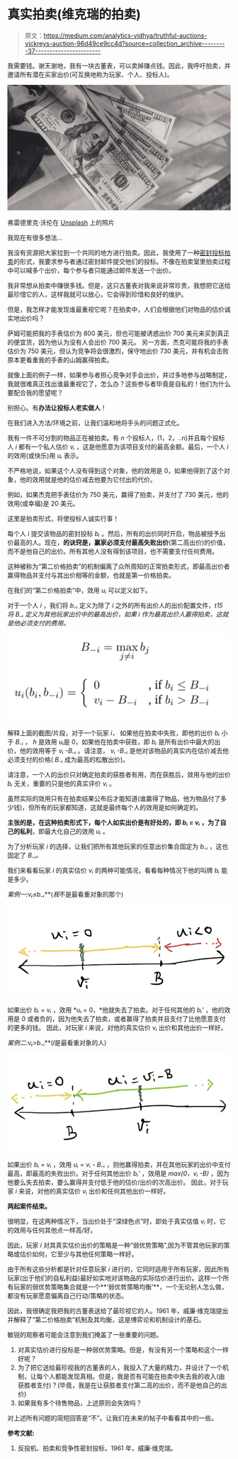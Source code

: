 # 真实拍卖(维克瑞的拍卖)

> 原文：<https://medium.com/analytics-vidhya/truthful-auctions-vickreys-auction-96d49ce9cc4d?source=collection_archive---------37----------------------->

我需要钱。谢天谢地，我有一块古董表，可以卖掉赚点钱。因此，我呼吁拍卖，并邀请所有潜在买家出价(可互换地称为玩家、个人、投标人)。

![](img/1efd4f3b07d974dadfe3e64115e720ab.png)

弗雷德里克·沃伦在 [Unsplash](https://unsplash.com?utm_source=medium&utm_medium=referral) 上的照片

我现在有很多想法…

我没有资源把大家拉到一个共同的地方进行拍卖。因此，我使用了一种[密封投标拍卖](https://www.investopedia.com/terms/s/sealed-bid-auction.asp#:~:text=A%20sealed%2Dbid%20auction%20is,placed%20in%20a%20sealed%20envelope.)的形式，我要求参与者通过密封邮件提交他们的投标。不像在拍卖室里拍卖过程中可以喊多个出价，每个参与者只能通过邮件发送一个出价。

我非常想从拍卖中赚很多钱。但是，这只古董表对我来说非常珍贵，我想把它送给最珍惜它的人，这样我就可以放心，它会得到珍惜和良好的维护。

但是，我怎样才能发现谁最重视它呢？在拍卖中，人们会根据他们对物品的估价诚实地出价吗？

萨姆可能把我的手表估价为 800 美元，但也可能被诱惑出价 700 美元来买到真正的便宜货，因为他认为没有人会出价 700 美元。
另一方面，杰克可能将我的手表估价为 750 美元，但认为竞争将会很激烈，保守地出价 730 美元，并有机会击败原本更看重我的手表的山姆赢得拍卖。

就像上面的例子一样，如果参与者担心竞争对手会出价，并过多地参与战略制定，我就很难真正找出谁最重视它了，怎么办？这些参与者毕竟是自私的！他们为什么要配合我的愿望呢？

别担心。有**办法让投标人老实做人**！

在我们进入方法/环境之前，让我们温和地将手头的问题正式化。

我有一件不可分割的物品正在被拍卖。有 *n* 个投标人，(1，2，..n)并且每个投标人 *i* 都有一个私人估价 *vᵢ* ，这是他愿意为该项目支付的最高金额。最后，一个人 *i* 的效用(或快乐)用 *uᵢ* 表示。

不严格地说，如果这个人没有得到这个对象，他的效用是 0，如果他得到了这个对象，他的效用就是他的估价减去他要为它付出的代价。

例如，如果杰克把手表估价为 750 美元，赢得了拍卖，并支付了 730 美元，他的效用(或幸福)是 20 美元。

这里是拍卖形式，将使投标人诚实行事！

每个人 *i* 提交该物品的密封投标 *bᵢ* 。然后，所有的出价同时开启，物品被授予出价最高的人。现在，**的诀窍是，赢家必须支付最高失败出价**(第二高出价)的价值，而不是他自己的出价。所有其他人没有得到该项目，也不需要支付任何费用。

这种被称为“第二价格拍卖”的机制偏离了众所周知的正常拍卖形式，即最高出价者赢得物品并支付与其出价相等的金额，也就是第一价格拍卖。

在我们的“第二价格拍卖”中，效用 *uᵢ* 可以定义如下。

对于一个人 *i* ，我们将 *b₋ᵢ* 定义为除了 *i* 之外的所有出价人的出价配置文件，*t15 将 *B₋ᵢ* 定义为其他玩家出价中的最高出价，如果 *i* 作为最高出价人赢得拍卖，这就是他必须支付的费用。*

![](img/7d60b54fca7fffde94700d4af6aecd22.png)

解释上面的截图/片段，对于一个玩家 *i，* 如果他在拍卖中失败，即他的出价 *bᵢ* 小于 *B₋ᵢ* ， *h* 是效用 uᵢ是 0，如果他在拍卖中获胜，即 *bᵢ* 是所有出价中最大的出价，他的效用等于 *vᵢ -B₋ᵢ* 。请注意， *vᵢ -B₋ᵢ* 是他对该物品的真实内在估价减去他必须支付的价格( *B₋ᵢ* 成为最高的松散出价)。

请注意，一个人的出价只对确定拍卖的获胜者有用，而在获胜后，效用与他的出价 *bᵢ* 无关，重要的只是他的真实评价 *vᵢ* 。

虽然实际的效用只有在拍卖结果公布后才能知道(谁赢得了物品，他为物品付了多少钱)，但所有的玩家都知道，这就是最终每个人的效用是如何确定的。

**主张的是，在这种拍卖形式下，每个人如实出价是有好处的，即 *bᵢ = vᵢ* ，为了自己的私利**，即最大化自己的效用 *uᵢ* 。

为了分析玩家 *i* 的选择，让我们把所有其他玩家的任意出价集合固定为 *b₋ᵢ* ，这也固定了 *B₋ᵢ。*

我们来看看玩家 *i* 的真实估价 *vᵢ* 的两种可能情况，看看每种情况下他的叫牌 *bᵢ* 能是多少。

**案例一:*v****ᵢ****≤b₋ᵢ***(*我*不是最看重对象的那个)

![](img/54dd5bf581317546a53759b2481243b0.png)

如果出价 *bᵢ = vᵢ* ，效用 *uᵢ = 0，*他就失去了拍卖。对于任何其他的 *bᵢ'* ，他的效用是 0 或者负的，因为他失去了拍卖，或者赢得了拍卖并且支付了比他愿意支付的更多的钱。
因此，对玩家 *i* 来说，对他的真实估价 *vᵢ* 出价和其他出价一样好。

**案例二:*v****ᵢ****>b₋ᵢ***(*I*是最看重对象的人)

![](img/1010f7c2a1457fc052ffd6aee2df61d5.png)

如果出价 *bᵢ = vᵢ* ，效用
*uᵢ = vᵢ - B₋ᵢ* ，则他赢得拍卖，并在其他玩家的出价中支付最高，即最高的失败出价。对于任何其他出价 *bᵢ'* ，效用是
*max(0，vᵢ -B)* ，因为他要么失去拍卖，要么赢得并支付低于他的估价/出价的次高出价。
因此，对于玩家 *i* 来说，对他的真实估价 *vᵢ* 出价和任何其他出价一样好。

**两起案件结束。**

很明显，在这两种情况下，当出价处于“深绿色点”时，即处于真实估值 *vᵢ* 时，它的效用与任何其他点一样高/好。

因此，玩家 *i* 对其真实估价出价的策略是一种“弱优势策略”,因为不管其他玩家的策略或估价如何，它至少与其他任何策略一样好。

由于所有这些分析都是针对任意玩家 *i* 进行的，它同时适用于所有玩家，因此所有玩家(出于他们的自私利益)最好如实地对该物品的实际估价进行出价。这样一个所有玩家的弱优势策略集合就是一个**‘弱优势策略均衡’**，一个无论别人怎么做，都没有玩家愿意偏离自己行动/策略的状态。

因此，我很确定我把我的古董表送给了最珍视它的人。1961 年，威廉·维克瑞提出并解释了“第二价格拍卖”机制及其均衡，这是博弈论和机制设计的基石。

敏锐的观察者可能会注意到我们掩盖了一些重要的问题。

1.  对真实估价进行投标是一种弱优势策略。但是，有没有另一个策略和这个一样好呢？
2.  为了把它送给最珍视我的古董表的人，我投入了大量的精力，并设计了一个机制，让每个人都能发现真相。但是，我是否有可能在拍卖中失去我的收入(由获胜者支付)？(毕竟，我是在让获胜者支付第二高的出价，而不是他自己的出价)
3.  如果我有多个待售物品，上述原则会失效吗？

对上述所有问题的简短回答是“不”。让我们在未来的帖子中看看其中的一些。

**参考文献:**

1.  反投机、拍卖和竞争性密封投标，1961 年，威廉·维克瑞。